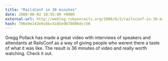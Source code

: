 ```yaml
---
title: "RailsConf in 36 minutes"
date: 2008-06-02 18:55:00 +0000
external-url: http://weblog.rubyonrails.org/2008/6/2/railsconf-in-36-minutes/
hash: 706e9e143e9c6bc4185e9b78006dcc50
---
```


Gregg Pollack has made a great video with interviews of speakers and attendants at RailsConf as a way of giving people who werent there a taste of what it was like. The result is 36 minutes of video and really worth watching. Check it out.
